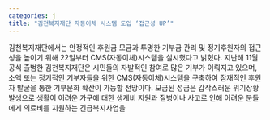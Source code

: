 ```yaml
---
categories: j
title: "김천복지재단 자동이체 시스템 도입 ‘접근성 UP’"
---
```

김천복지재단에서는 안정적인 후원금 모금과 투명한 기부금 관리 및 정기후원자의 접근성을 높이기 위해 22일부터 CMS(자동이체)시스템을 실시했다고 밝혔다. 지난해 11월 공식 출범한 김천복지재단은 시민들의 자발적인 참여로 많은 기부가 이뤄지고 있으며, 소액 또는 정기적인 기부자들을 위한 CMS(자동이체)시스템을 구축하여 잠재적인 후원자 발굴을 통한 기부문화 확산이 가능할 전망이다. 모금된 성금은 갑작스러운 위기상황 발생으로 생활이 어려운 가구에 대한 생계비 지원과 질병이나 사고로 인해 어려운 분들에게 의료비를 지원하는 긴급복지사업을